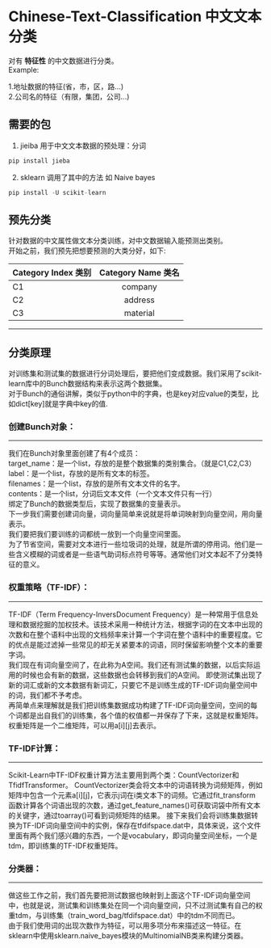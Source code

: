 # Chinese-Text-Classification 中文文本分类

对有 __特征性__ 的中文数据进行分类。<br/>
Example:<br/>

1.地址数据的特征(省，市，区，路...) <br/>
2.公司名的特征（有限，集团，公司...) <br/>

## 需要的包
1. jieiba 用于中文文本数据的预处理：分词
```python
pip install jieba
```
2. sklearn 调用了其中的方法 如 Naive bayes
```python
pip install -U scikit-learn
 ```


## 预先分类
针对数据的中文属性做文本分类训练，对中文数据输入能预测出类别。 <br/>
开始之前，我们预先把想要预测的大类分好，如下:

|Category Index 类别 | Category Name 类名 |
|-------------------|:------------------:|
|C1                 |company             |
|C2                 |address             |
|C3                 |material            |

-----

## 分类原理
对训练集和测试集的数据进行分词处理后，要把他们变成数据。我们采用了scikit-learn库中的Bunch数据结构来表示这两个数据集。<br/>
对于Bunch的通俗讲解，类似于python中的字典，也是key对应value的类型，比如dict[key]就是字典中key的值. 
### 创建Bunch对象：
----
我们在Bunch对象里面创建了有4个成员： <br/>
target_name：是一个list，存放的是整个数据集的类别集合。（就是C1,C2,C3）<br/>
label：是一个list，存放的是所有文本的标签。<br/>
filenames：是一个list，存放的是所有文本文件的名字。<br/>
contents：是一个list，分词后文本文件（一个文本文件只有一行）<br/>
绑定了Bunch的数据类型后，实现了数据集的变量表示。<br/>
下一步我们需要创建词向量，词向量简单来说就是将单词映射到向量空间，用向量表示。<br/>
我们要把我们要训练的词都统一放到一个向量空间里面。<br/>
为了节省空间，需要对文本进行一些垃圾词的处理，就是所谓的停用词。他们是一些含义模糊的词或者是一些语气助词标点符号等等。通常他们对文本起不了分类特征的意义。
### 权重策略（TF-IDF）：
----
TF-IDF（Term Frequency-InversDocument Frequency）是一种常用于信息处理和数据挖掘的加权技术。该技术采用一种统计方法，根据字词的在文本中出现的次数和在整个语料中出现的文档频率来计算一个字词在整个语料中的重要程度。它的优点是能过滤掉一些常见的却无关紧要本的词语，同时保留影响整个文本的重要字词。<br/>
我们现在有词向量空间了，在此称为A空间。我们还有测试集的数据，以后实际运用的时候也会有新的数据，这些数据也会转移到我们的A空间。
即使测试集出现了新的词汇或新的文本数据有新词汇，只要它不是训练生成的TF-IDF词向量空间中的词，我们都不予考虑。<br/>
再简单点来理解就是我们把训练集数据成功构建了TF-IDF词向量空间，空间的每个词都是出自我们的训练集，各个值的权值都一并保存了下来，这就是权重矩阵。权重矩阵是一个二维矩阵，可以用a[i][j]去表示。
### TF-IDF计算：
----
Scikit-Learn中TF-IDF权重计算方法主要用到两个类：CountVectorizer和TfidfTransformer。
CountVectorizer类会将文本中的词语转换为词频矩阵，例如矩阵中包含一个元素a[i][j]，它表示j词在i类文本下的词频。它通过fit_transform函数计算各个词语出现的次数，通过get_feature_names()可获取词袋中所有文本的关键字，通过toarray()可看到词频矩阵的结果。
接下来我们会将训练集数据转换为TF-IDF词向量空间中的实例，保存在tfdifspace.dat中，具体来说，这个文件里面有两个我们感兴趣的东西，一个是vocabulary，即词向量空间坐标，一个是tdm，即训练集的TF-IDF权重矩阵。

### 分类器：
----
做这些工作之前，我们首先要把测试数据也映射到上面这个TF-IDF词向量空间中，也就是说，测试集和训练集处在同一个词向量空间，只不过测试集有自己的权重tdm，与训练集（train_word_bag/tfdifspace.dat）中的tdm不同而已。<br/>
由于我们使用词的出现次数作为特征，可以用多项分布来描述这一特征。在sklearn中使用sklearn.naive_bayes模块的MultinomialNB类来构建分类器。





